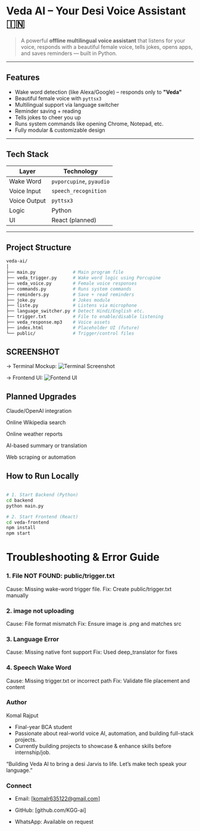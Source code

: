 # Veda AI – Your Desi Voice Assistant 🇮🇳

> A powerful **offline multilingual voice assistant** that listens for your voice, responds with a beautiful female voice, tells jokes, opens apps, and saves reminders — built in Python.

---

## Features

- Wake word detection (like Alexa/Google) – responds only to **"Veda"**
- Beautiful female voice with `pyttsx3`
- Multilingual support via language switcher
- Reminder saving + reading
- Tells jokes to cheer you up
- Runs system commands like opening Chrome, Notepad, etc.
- Fully modular & customizable design

---

## Tech Stack

| Layer        | Technology                 |
|--------------|-----------------------------|
| Wake Word    | `pvporcupine`, `pyaudio`    |
| Voice Input  | `speech_recognition`        |
| Voice Output | `pyttsx3`                   |
| Logic        | Python                      |
| UI           | React (planned)             |

---

## Project Structure

```bash
veda-ai/
│
├── main.py              # Main program file
├── veda_trigger.py      # Wake word logic using Porcupine
├── veda_voice.py        # Female voice responses
├── commands.py          # Runs system commands
├── reminders.py         # Save + read reminders
├── joke.py              # Jokes module
├── liste.py             # Listens via microphone
├── language_switcher.py # Detect Hindi/English etc.
├── trigger.txt          # File to enable/disable listening
├── veda_response.mp3    # Voice assets
├── index.html           # Placeholder UI (future)
└── public/              # Trigger/control files
```

## SCREENSHOT 
-> Terminal Mockup:
![Terminal Screenshot](https://github.com/user-attachments/assets/ed4f87b1-2bb0-4ae8-8e28-404e0349d05a)

-> Frontend UI:
![Fontend UI](https://github.com/user-attachments/assets/73655096-f22d-4ea0-a772-062dbc154a6f)


 ## Planned Upgrades

Claude/OpenAI integration 

Online Wikipedia search

Online weather reports

AI-based summary or translation

Web scraping or automation

## How to Run Locally

```bash

# 1. Start Backend (Python)
cd backend
python main.py

# 2. Start Frontend (React)
cd veda-frontend
npm install
npm start

```
# Troubleshooting & Error Guide

### 1. File NOT FOUND: public/trigger.txt
 Cause: Missing wake-word trigger file.
 Fix: Create public/trigger.txt manually

### 2. image not uploading 
 Cause: File format mismatch
 Fix: Ensure image is .png and matches src

### 3. Language Error 
 Cause: Missing native font support
 Fix: Used deep_translator for fixes
### 4. Speech Wake Word
 Cause: Missing trigger.txt or incorrect path
 Fix: Validate file placement and content
 
### Author 
Komal Rajput 
- Final-year BCA student
- Passionate about real-world voice AI, automation, and building full-stack projects.
- Currently building projects to showcase & enhance skills before internship/job.

 “Building Veda AI to bring a desi Jarvis to life. Let’s make tech speak your language.”
 
### Connect
 
- Email: [komalr635122@gmail.com]

- GitHub: [github.com/KGG-ai]

- WhatsApp: Available on request





